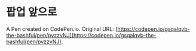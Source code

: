 # 팝업 앞으로

A Pen created on CodePen.io. Original URL: [https://codepen.io/gsqalqvb-the-bashful/pen/pvzzvNJ](https://codepen.io/gsqalqvb-the-bashful/pen/pvzzvNJ).

